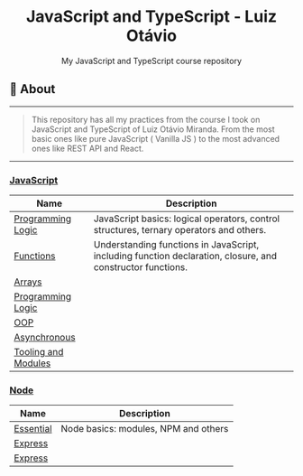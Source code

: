 <h1 align="center">JavaScript and TypeScript - Luiz Otávio</h1>
<p align="center">My JavaScript and TypeScript course repository</p1>

## 📑 About
---
> This repository has all my practices from the course I took on JavaScript and TypeScript of Luiz Otávio Miranda. From the most basic ones like pure JavaScript ( Vanilla JS ) to the most advanced ones like REST API and React.
---

### [JavaScript](/javascript)

Name | Description
---- | -----------
[Programming Logic](/javascript/programming_logic) | JavaScript basics: logical operators, control structures, ternary operators and others.
[Functions](/javascript/functions) | Understanding functions in JavaScript, including function declaration, closure, and constructor functions.
[Arrays](/javascript/arrays) | 
[Programming Logic](/javascript/objects) | 
[OOP](/javascript/object_oriented_programming) | 
[Asynchronous](/javascript/asynchronous) | 
[Tooling and Modules](/javascript/modules-tooling) | 

### [Node](/node)

Name | Description
---- | -----------
[Essential](/node/essential) | Node basics: modules, NPM and others
[Express](/node/express) | 
[Express](/node/express) | 
